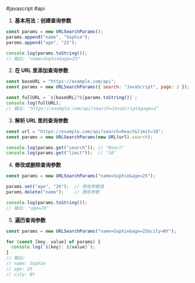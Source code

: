 #javascript #api
1. **基本用法：创建查询参数**
``` javascript
const params = new URLSearchParams();
params.append("name", "Sophie");
params.append("age", "25");

console.log(params.toString()); 
// 输出: "name=Sophie&age=25"
```
2. **在 URL 里添加查询参数**
``` javascript
const baseURL = "https://example.com/api";
const params = new URLSearchParams({ search: "JavaScript", page: 2 });

const fullURL = `${baseURL}?${params.toString()}`;
console.log(fullURL); 
// 输出: "https://example.com/api?search=JavaScript&page=2"
```
3. **解析 URL 里的查询参数**
``` javascript
const url = "https://example.com/api?search=React&limit=10";
const params = new URLSearchParams(new URL(url).search);

console.log(params.get("search")); // "React"
console.log(params.get("limit"));  // "10"
```
4. **修改或删除查询参数**
``` javascript
const params = new URLSearchParams("name=Sophie&age=25");

params.set("age", "26");  // 修改参数值
params.delete("name");    // 删除参数

console.log(params.toString()); 
// 输出: "age=26"
```
5. **遍历查询参数**

``` javascript
const params = new URLSearchParams("name=Sophie&age=25&city=NY");

for (const [key, value] of params) {
  console.log(`${key}: ${value}`);
}
// 输出:
// name: Sophie
// age: 25
// city: NY
```